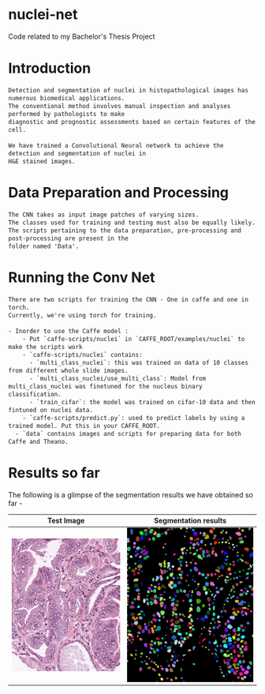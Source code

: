 # nuclei-net

Code related to my Bachelor's Thesis Project

# Introduction

	Detection and segmentation of nuclei in histopathological images has numerous biomedical applications. 
	The conventional method involves manual inspection and analyses performed by pathologists to make 
	diagnostic and prognostic assessments based on certain features of the cell.

	We have trained a Convolutional Neural network to achieve the detection and segmentation of nuclei in 
	H&E stained images. 

# Data Preparation and Processing
	The CNN takes as input image patches of varying sizes.
	The classes used for training and testing must also be equally likely.
	The scripts pertaining to the data preparation, pre-processing and post-processing are present in the 
	folder named 'Data'.

# Running the Conv Net
	There are two scripts for training the CNN - One in caffe and one in torch.
	Currently, we're using torch for training.

	- Inorder to use the Caffe model :
		- Put `caffe-scripts/nuclei` in `CAFFE_ROOT/examples/nuclei` to make the scripts work
	    - `caffe-scripts/nuclei` contains:
	      - `multi_class_nuclei`: this was trained on data of 10 classes from different whole slide images.
	      - `multi_class_nuclei/use_multi_class`: Model from multi_class_nuclei was finetuned for the nucleus binary classification.
	      - `train_cifar`: the model was trained on cifar-10 data and then fintuned on nuclei data.
	    - `caffe-scripts/predict.py`: used to predict labels by using a trained model. Put this in your CAFFE_ROOT.
	  - `data` contains images and scripts for preparing data for both Caffe and Theano.


# Results so far
The following is a glimpse of the segmentation results we have obtained so far -

Test Image | Segmentation results
-----------|---------------------
![alt tag](screenshots/PrognosisTMABlock5_10_3_4_H_E_norm_crop.png "Test Image") | ![alt tag](screenshots/col_map.png "Segmentation Results")